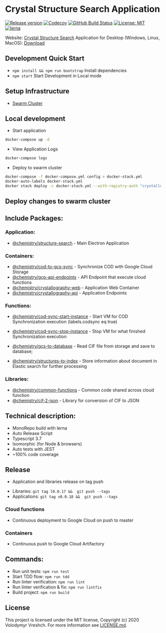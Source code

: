 # Crystal Structure Search Application
[![Release version](https://img.shields.io/github/v/release/chemistry/crystallography-api?color=green.svg)](https://github.com/chemistry/crystallography-api/releases)
[![Codecov](https://codecov.io/gh/chemistry/crystallography-api/branch/master/graph/badge.svg)](https://codecov.io/gh/chemistry/crystallography-api)
[![GitHub Build Status](https://github.com/chemistry/crystallography-api/workflows/CI/badge.svg)](https://github.com/chemistry/crystallography-api/actions?query=workflow%3ACI)
[![License: MIT](https://img.shields.io/badge/License-MIT-gren.svg)](https://opensource.org/licenses/MIT)
[![lerna](https://img.shields.io/badge/maintained%20with-lerna-cc00ff.svg)](https://lernajs.io/)

Website: [Crystal Structure Search](http://crystallography.io/)
Application for Desktop (Windows, Linux, MacOS): [Download](https://github.com/chemistry/crystallography.io/releases)

## Development Quick Start
  * `npm install && npm run bootstrap` Install dependencies
  * `npm start` Start Development in Local mode

## Setup Infrastructure
 * [Swarm Cluster](https://github.com/chemistry/crystallography-api/tree/master/setup)

## Local development
 * Start application
```bash
docker-compose up -d
```
 * View Application Logs
```bash
docker-compose logs
```
 * Deploy to swarm cluster
```bash
docker-compose -f docker-compose.yml config > docker-stack.yml
docker-auto-labels docker-stack.yml
docker stack deploy -c docker-stack.yml --with-registry-auth "crystallography-io"
```
## Deploy changes to swarm cluster


## Include Packages:
### Application:
  * [@chemistry/structure-search](https://github.com/chemistry/crystallography-api/tree/master/packages/application/structure-search) - Main Electron Application

### Containers:
  * [@chemistry/cod-to-gcs-sync](https://github.com/chemistry/crystallography-api/tree/master/packages/containers/cod-to-gcs-sync) - Synchronize COD with Google Cloud Storage
  * [@chemistry/gcp-api-endpoints](https://github.com/chemistry/crystallography-api/tree/master/packages/containers/gcp-api-endpoints) - API Endpoint that execute cloud functions
  * [@chemistry/crystallography-web](https://github.com/chemistry/crystallography-api/tree/master/packages/containers/crystallography-web) - Application Web Container
  * [@chemistry/crystallography-api](https://github.com/chemistry/crystallography-api/tree/master/packages/containers/crystallography-api) - Application Endpoints

### Functions:
  * [@chemistry/cod-sync-start-instance](https://github.com/chemistry/crystallography-api/tree/master/packages/functions/cod-sync-start-instance) - Start VM for COD Synchronization execution (labels.codsync eq true)
  * [@chemistry/cod-sync-stop-instance](https://github.com/chemistry/crystallography-api/tree/master/packages/functions/cod-sync-stop-instance) - Stop VM for what finished Synchronization execution
  * [@chemistry/gcs-to-database](https://github.com/chemistry/crystallography-api/tree/master/packages/functions/gcs-to-database) - Read CIF file from storage and save to database;

  * [@chemistry/structures-to-index](https://github.com/chemistry/crystallography-api/tree/master/packages/functions/structures-to-index) - Store information about document in Elastic search for further processing

### Libraries:
  * [@chemistry/common-functions](https://github.com/chemistry/crystallography-api/tree/master/packages/libraries/common-functions) - Common code shared across cloud function
  * [@chemistry/cif-2-json](https://github.com/chemistry/crystallography-api/tree/master/packages/libraries/cif-2-json) - Library for conversion of CIF to JSON

## Technical description:
* MonoRepo build with lerna
* Auto Release Script
* Typescript 3.7
* Isomorphic (for Node & browsers)
* Auto tests with JEST
* ~100% code coverage

## Release
- Application and libraries release on tag push
* Libraries: `git tag l0.0.17 &&  git push --tags`
* Applications: `git tag v0.0.18 &&  git push --tags`

### Cloud functions
- Continuous deployment to Google Cloud on push to master

### Containers
- Continuous push to Google Cloud Artifactory

## Commands:
  * Run unit tests: `npm run test`
  * Start TDD flow: `npm run tdd`
  * Run linter verification: `npm run lint`
  * Run linter verification & fix: `npm run lintfix`
  * Build project: `npm run build`

## License
  This project is licensed under the MIT license, Copyright (c) 2020 Volodymyr Vreshch.
  For more information see [LICENSE.md](https://github.com/chemistry/crystallography-api/blob/master/LICENSE.md).

